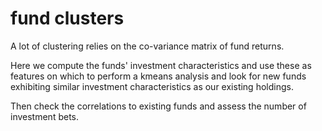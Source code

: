 # fund clusters

A lot of clustering relies on the co-variance matrix of fund returns.

Here we compute the funds' investment characteristics and use these as features on which to perform a kmeans analysis and look for new funds exhibiting similar investment characteristics as our existing holdings.

Then check the correlations to existing funds and assess the number of investment bets.
